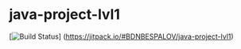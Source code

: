 # java-project-lvl1
[![Build Status](Https://jitpack.io/v/BDNBESPALOV/java-project-lvl1.svg)] (https://jitpack.io/#BDNBESPALOV/java-project-lvl1)
